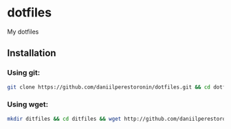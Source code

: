 # dotfiles

My dotfiles

## Installation

### Using git: 

```bash
git clone https://github.com/daniilperestoronin/dotfiles.git && cd dotfiles && bash bootstrap.sh
```

### Using wget:
```bash
mkdir ditfiles && cd ditfiles && wget http://github.com/daniilperestoronin/dotfiles/tarball/main -O - | tar -xzv --strip-components 1 && bash bootstrap.sh
```
